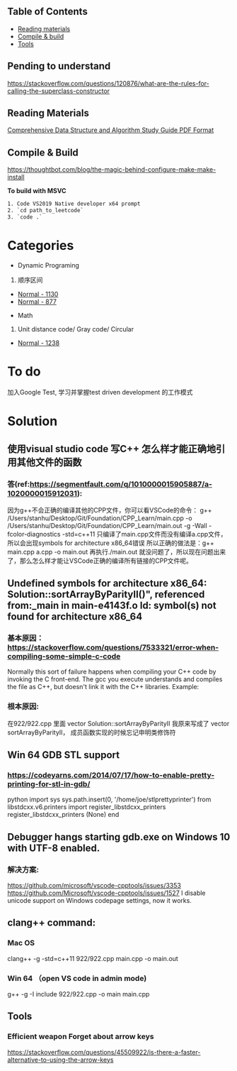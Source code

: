 ## Table of Contents
- [Reading materials](#reading-materials)
- [Compile & build](#compile-&-build)
- [Tools](#Tools)

## Pending to understand
https://stackoverflow.com/questions/120876/what-are-the-rules-for-calling-the-superclass-constructor


## Reading Materials

[Comprehensive Data Structure and Algorithm Study Guide PDF Format](docs/CI_DSA_study_guide.pdf)

## Compile & Build
https://thoughtbot.com/blog/the-magic-behind-configure-make-make-install

**To build with MSVC**
```txt
1. Code VS2019 Native developer x64 prompt
2. `cd path_to_leetcode`
3. `code .`
```

# Categories
* Dynamic Programing
1. 顺序区间
- [Normal - 1130](https://github.com/ljx213101212/Leetcode/blob/master/src/DynamicPrograming/1130.h)
- [Normal - 877](https://github.com/ljx213101212/Leetcode/blob/master/src/DynamicPrograming/877.h)

* Math
1. Unit distance code/ Gray code/ Circular 
- [Normal - 1238](https://github.com/ljx213101212/Leetcode/blob/master/src/Math/1238.h)

# To do
加入Google Test, 学习并掌握test driven development 的工作模式

# Solution

## 使用visual studio code 写C++ 怎么样才能正确地引用其他文件的函数
### 答(ref:https://segmentfault.com/q/1010000015905887/a-1020000015912031):
因为g++不会正确的编译其他的CPP文件，你可以看VSCode的命令：
g++ /Users/stanhu/Desktop/Git/Foundation/CPP_Learn/main.cpp -o /Users/stanhu/Desktop/Git/Foundation/CPP_Learn/main.out -g -Wall -fcolor-diagnostics -std=c++11
只编译了main.cpp文件而没有编译a.cpp文件，所以会出现symbols for architecture x86_64错误
所以正确的做法是：g++ main.cpp a.cpp -o main.out
再执行./main.out
就没问题了，所以现在问题出来了，那么怎么样才能让VSCode正确的编译所有链接的CPP文件呢。

## Undefined symbols for architecture x86_64: Solution::sortArrayByParityII()", referenced from:_main in main-e4143f.o ld: symbol(s) not found for architecture x86_64
### 基本原因：https://stackoverflow.com/questions/7533321/error-when-compiling-some-simple-c-code
Normally this sort of failure happens when compiling your C++ code by invoking the C front-end. The gcc you execute understands and compiles the file as C++, but doesn't link it with the C++ libraries. Example:

### 根本原因: 
在922/922.cpp 里面 vector<int> Solution::sortArrayByParityII
我原来写成了 vector<int> sortArrayByParityII， 成员函数实现的时候忘记申明类修饰符



## Win 64 GDB STL support
### https://codeyarns.com/2014/07/17/how-to-enable-pretty-printing-for-stl-in-gdb/
python
import sys
sys.path.insert(0, '/home/joe/stlprettyprinter')
from libstdcxx.v6.printers import register_libstdcxx_printers
register_libstdcxx_printers (None)
end

## Debugger hangs starting gdb.exe on Windows 10 with UTF-8 enabled.
### 解决方案:
https://github.com/microsoft/vscode-cpptools/issues/3353
https://github.com/Microsoft/vscode-cpptools/issues/1527
I disable unicode support on Windows codepage settings, now it works.

## clang++ command:
### Mac OS
clang++ -g -std=c++11 922/922.cpp main.cpp -o main.out
### Win 64 （open VS code in admin mode)
g++ -g -I include 922/922.cpp -o main main.cpp

## Tools  
### Efficient weapon Forget about arrow keys
https://stackoverflow.com/questions/45509922/is-there-a-faster-alternative-to-using-the-arrow-keys